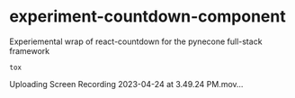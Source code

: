 # experiment-countdown-component

Experiemental wrap of react-countdown for the pynecone full-stack framework

```
tox
```

Uploading Screen Recording 2023-04-24 at 3.49.24 PM.mov…
